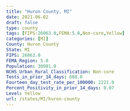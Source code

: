 ```yaml
---
title: "Huron County, MI"
date: 2021-06-02
draft: false
type: county
tags: [FIPS:26063.0,FEMA:5.0,Non-core,Yellow]
categories: [MI]
County: Huron County
State: MI
FIPS: 26063.0
FEMA_Region: 5.0
Population: 30981.0
NCHS_Urban_Rural_Classification: Non-core
Tests_in_prior_14_days: 688.0
Fourteen_day_test_rate_per_100000: 2221.0
Percent_Positivity_in_prior_14_days: 0.07
Level: Yellow
url: /states/MI/huron-county
---
```



